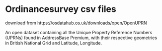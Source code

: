 # Ordinancesurvey csv files

download from https://osdatahub.os.uk/downloads/open/OpenUPRN

An open dataset containing all the Unique Property Reference Numbers (UPRNs) found in AddressBase Premium, with their respective geometries in British National Grid and Latitude, Longitude.